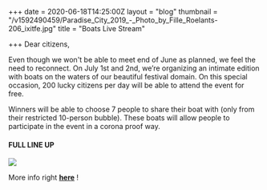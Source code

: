 +++
date = 2020-06-18T14:25:00Z
layout = "blog"
thumbnail = "/v1592490459/Paradise_City_2019_-_Photo_by_Fille_Roelants-206_ixitfe.jpg"
title = "Boats Live Stream"

+++
Dear citizens,

Even though we won't be able to meet end of June as planned, we feel the need to reconnect. On July 1st and 2nd, we’re organizing an intimate edition with boats on the waters of our beautiful festival domain. On this special occasion, 200 lucky citizens per day will be able to attend the event for free.

Winners will be able to choose 7 people to share their boat with (only from their restricted 10-person bubble). These boats will allow people to participate in the event in a corona proof way.

#### **FULL LINE UP**

![](https://res.cloudinary.com/dxswtxauo/image/upload/w_1000/f_auto/v1592482849/artistsboats_qwzc0k.jpg)

More info right [**here**](https://paradisecity.be/boats-live-stream/) !